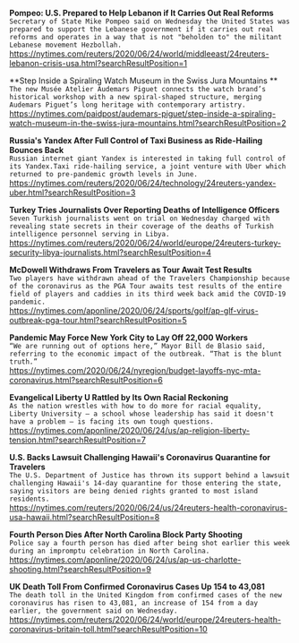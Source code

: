 **Pompeo: U.S. Prepared to Help Lebanon if It Carries Out Real Reforms**\
`Secretary of State Mike Pompeo said on Wednesday the United States was prepared to support the Lebanese government if it carries out real reforms and operates in a way that is not "beholden to" the militant Lebanese movement Hezbollah.`\
https://nytimes.com/reuters/2020/06/24/world/middleeast/24reuters-lebanon-crisis-usa.html?searchResultPosition=1

**Step Inside a Spiraling Watch Museum in the Swiss Jura Mountains **\
`The new Musée Atelier Audemars Piguet connects the watch brand’s historical workshop with a new spiral-shaped structure, merging Audemars Piguet’s long heritage with contemporary artistry.`\
https://nytimes.com/paidpost/audemars-piguet/step-inside-a-spiraling-watch-museum-in-the-swiss-jura-mountains.html?searchResultPosition=2

**Russia's Yandex After Full Control of Taxi Business as Ride-Hailing Bounces Back**\
`Russian internet giant Yandex is interested in taking full control of its Yandex.Taxi ride-hailing service, a joint venture with Uber which returned to pre-pandemic growth levels in June.`\
https://nytimes.com/reuters/2020/06/24/technology/24reuters-yandex-uber.html?searchResultPosition=3

**Turkey Tries Journalists Over Reporting Deaths of Intelligence Officers**\
`Seven Turkish journalists went on trial on Wednesday charged with revealing state secrets in their coverage of the deaths of Turkish intelligence personnel serving in Libya.`\
https://nytimes.com/reuters/2020/06/24/world/europe/24reuters-turkey-security-libya-journalists.html?searchResultPosition=4

**McDowell Withdraws From Travelers as Tour Await Test Results**\
`Two players have withdrawn ahead of the Travelers Championship because of the coronavirus as the PGA Tour awaits test results of the entire field of players and caddies in its third week back amid the COVID-19 pandemic.`\
https://nytimes.com/aponline/2020/06/24/sports/golf/ap-glf-virus-outbreak-pga-tour.html?searchResultPosition=5

**Pandemic May Force New York City to Lay Off 22,000 Workers**\
`“We are running out of options here,” Mayor Bill de Blasio said, referring to the economic impact of the outbreak. “That is the blunt truth.”`\
https://nytimes.com/2020/06/24/nyregion/budget-layoffs-nyc-mta-coronavirus.html?searchResultPosition=6

**Evangelical Liberty U Rattled by Its Own Racial Reckoning**\
`As the nation wrestles with how to do more for racial equality, Liberty University — a school whose leadership has said it doesn't have a problem — is facing its own tough questions.`\
https://nytimes.com/aponline/2020/06/24/us/ap-religion-liberty-tension.html?searchResultPosition=7

**U.S. Backs Lawsuit Challenging Hawaii's Coronavirus Quarantine for Travelers**\
`The U.S. Department of Justice has thrown its support behind a lawsuit challenging Hawaii's 14-day quarantine for those entering the state, saying visitors are being denied rights granted to most island residents.`\
https://nytimes.com/reuters/2020/06/24/us/24reuters-health-coronavirus-usa-hawaii.html?searchResultPosition=8

**Fourth Person Dies After North Carolina Block Party Shooting**\
`Police say a fourth person has died after being shot earlier this week during an impromptu celebration in North Carolina.`\
https://nytimes.com/aponline/2020/06/24/us/ap-us-charlotte-shooting.html?searchResultPosition=9

**UK Death Toll From Confirmed Coronavirus Cases Up 154 to 43,081**\
`The death toll in the United Kingdom from confirmed cases of the new coronavirus has risen to 43,081, an increase of 154 from a day earlier, the government said on Wednesday.`\
https://nytimes.com/reuters/2020/06/24/world/europe/24reuters-health-coronavirus-britain-toll.html?searchResultPosition=10


